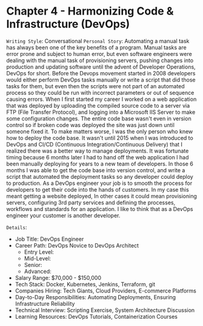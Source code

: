 # Chapter 4 - Harmonizing Code & Infrastructure (DevOps)

`Writing Style`: Conversational
`Personal Story`: Automating a manual task has always been one of the key benefits of a program. Manual tasks are error prone and subject to human error, but even software engineers were dealing with the manual task of provisioning servers, pushing changes into production and updating software until the advent of Developer Operations, DevOps for short. Before the Devops movement started in 2008 developers would either perform DevOps tasks manually or write a script that did those tasks for them, but even then the scripts were not part of an automated process so they could be run with incorrect parameters or out of sequence causing errors. When I first started my career I worked on a web application that was deployed by uploading the compiled source code to a server via FTP (File Transfer Protocol), and logging into a Microsoft IIS Server to make some configuration changes. The entire code base wasn't even in version control so if broken code was deployed the site was just down until someone fixed it. To make matters worse, I was the only person who knew how to deploy the code base. It wasn't until 2015 when I was introduced to DevOps and CI/CD (Continuous Integration/Continuous Delivery) that I realized there was a better way to manage deployments. It was fortunate timing because 6 months later I had to hand off the web application I had been manually deploying for years to a new team of developers. In those 6 months I was able to get the code base into version control, and write a script that automated the deployment tasks so any developer could deploy to production. As a DevOps engineer your job is to smooth the process for developers to get their code into the hands of customers. In my case this meant getting a website deployed, In other cases it could mean provisioning servers, configuring 3rd party services and defining the processes, workflows and standards for an application. I like to think that as a DevOps engineer your customer is another developer.

`Details`:
 - Job Title: DevOps Engineer
 - Career Path: DevOps Novice to DevOps Architect
    - Entry Level:
    - Mid-Level:
    - Senior:
    - Advanced:
 - Salary Range: $70,000 - $150,000
 - Tech Stack: Docker, Kubernetes, Jenkins, Terraform, git
 - Companies Hiring: Tech Giants, Cloud Providers, E-commerce Platforms
 - Day-to-Day Responsibilities: Automating Deployments, Ensuring Infrastructure Reliability
 - Technical Interview: Scripting Exercise, System Architecture Discussion
 - Learning Resources: DevOps Tutorials, Containerization Courses
